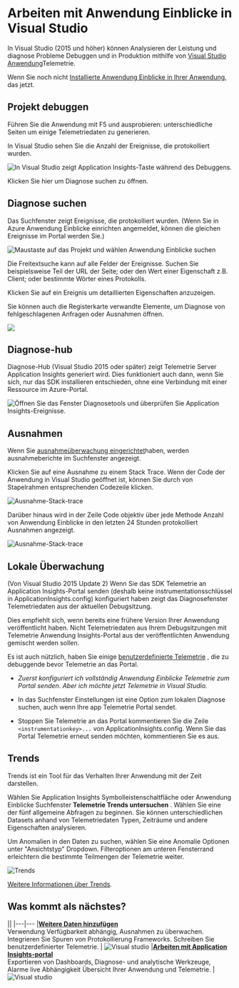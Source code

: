 <properties 
    pageTitle="Arbeiten mit Anwendung Einblicke in Visual Studio" 
    description="Performance-Analyse und Diagnose beim Debuggen und Produktion." 
    services="application-insights" 
    documentationCenter=".net"
    authors="alancameronwills" 
    manager="douge"/>

<tags 
    ms.service="application-insights" 
    ms.workload="tbd" 
    ms.tgt_pltfrm="ibiza" 
    ms.devlang="na" 
    ms.topic="get-started-article" 
    ms.date="06/21/2016" 
    ms.author="awills"/>


# <a name="working-with-application-insights-in-visual-studio"></a>Arbeiten mit Anwendung Einblicke in Visual Studio

In Visual Studio (2015 und höher) können Analysieren der Leistung und diagnose Probleme Debuggen und in Produktion mithilfe von [Visual Studio Anwendung](app-insights-overview.md)Telemetrie.

Wenn Sie noch nicht [Installierte Anwendung Einblicke in Ihrer Anwendung](app-insights-asp-net.md), das jetzt.

## <a name="run"></a>Projekt debuggen

Führen Sie die Anwendung mit F5 und ausprobieren: unterschiedliche Seiten um einige Telemetriedaten zu generieren.

In Visual Studio sehen Sie die Anzahl der Ereignisse, die protokolliert wurden.

![In Visual Studio zeigt Application Insights-Taste während des Debuggens.](./media/app-insights-visual-studio/appinsights-09eventcount.png)

Klicken Sie hier um Diagnose suchen zu öffnen. 



## <a name="diagnostic-search"></a>Diagnose suchen

Das Suchfenster zeigt Ereignisse, die protokolliert wurden. (Wenn Sie in Azure Anwendung Einblicke einrichten angemeldet, können die gleichen Ereignisse im Portal werden Sie.)

![Maustaste auf das Projekt und wählen Anwendung Einblicke suchen](./media/app-insights-visual-studio/34.png)

Die Freitextsuche kann auf alle Felder der Ereignisse. Suchen Sie beispielsweise Teil der URL der Seite; oder den Wert einer Eigenschaft z.B. Client; oder bestimmte Wörter eines Protokolls.

Klicken Sie auf ein Ereignis um detaillierten Eigenschaften anzuzeigen.

Sie können auch die Registerkarte verwandte Elemente, um Diagnose von fehlgeschlagenen Anfragen oder Ausnahmen öffnen.


![](./media/app-insights-visual-studio/41.png)



## <a name="diagnostics-hub"></a>Diagnose-hub

Diagnose-Hub (Visual Studio 2015 oder später) zeigt Telemetrie Server Application Insights generiert wird. Dies funktioniert auch dann, wenn Sie sich, nur das SDK installieren entschieden, ohne eine Verbindung mit einer Ressource im Azure-Portal.

![Öffnen Sie das Fenster Diagnosetools und überprüfen Sie Application Insights-Ereignisse.](./media/app-insights-visual-studio/31.png)


## <a name="exceptions"></a>Ausnahmen

Wenn Sie [ausnahmeüberwachung eingerichtet](app-insights-asp-net-exceptions.md)haben, werden ausnahmeberichte im Suchfenster angezeigt. 

Klicken Sie auf eine Ausnahme zu einem Stack Trace. Wenn der Code der Anwendung in Visual Studio geöffnet ist, können Sie durch von Stapelrahmen entsprechenden Codezeile klicken.


![Ausnahme-Stack-trace](./media/app-insights-visual-studio/17.png)

Darüber hinaus wird in der Zeile Code objektiv über jede Methode Anzahl von Anwendung Einblicke in den letzten 24 Stunden protokolliert Ausnahmen angezeigt.

![Ausnahme-Stack-trace](./media/app-insights-visual-studio/21.png)


## <a name="local-monitoring"></a>Lokale Überwachung



(Von Visual Studio 2015 Update 2) Wenn Sie das SDK Telemetrie an Application Insights-Portal senden (deshalb keine instrumentationsschlüssel in ApplicationInsights.config) konfiguriert haben zeigt das Diagnosefenster Telemetriedaten aus der aktuellen Debugsitzung. 

Dies empfiehlt sich, wenn bereits eine frühere Version Ihrer Anwendung veröffentlicht haben. Nicht Telemetriedaten aus Ihrem Debugsitzungen mit Telemetrie Anwendung Insights-Portal aus der veröffentlichten Anwendung gemischt werden sollen.

Es ist auch nützlich, haben Sie einige [benutzerdefinierte Telemetrie](app-insights-api-custom-events-metrics.md) , die zu debuggende bevor Telemetrie an das Portal.


* *Zuerst konfiguriert ich vollständig Anwendung Einblicke Telemetrie zum Portal senden. Aber ich möchte jetzt Telemetrie in Visual Studio.*

 * In das Suchfenster Einstellungen ist eine Option zum lokalen Diagnose suchen, auch wenn Ihre app Telemetrie Portal sendet.
 * Stoppen Sie Telemetrie an das Portal kommentieren Sie die Zeile `<instrumentationkey>...` von ApplicationInsights.config. Wenn Sie das Portal Telemetrie erneut senden möchten, kommentieren Sie es aus.

## <a name="trends"></a>Trends

Trends ist ein Tool für das Verhalten Ihrer Anwendung mit der Zeit darstellen. 

Wählen Sie Application Insights Symbolleistenschaltfläche oder Anwendung Einblicke Suchfenster **Telemetrie Trends untersuchen** . Wählen Sie eine der fünf allgemeine Abfragen zu beginnen. Sie können unterschiedlichen Datasets anhand von Telemetriedaten Typen, Zeiträume und andere Eigenschaften analysieren. 

Um Anomalien in den Daten zu suchen, wählen Sie eine Anomalie Optionen unter "Ansichtstyp" Dropdown. Filteroptionen am unteren Fensterrand erleichtern die bestimmte Teilmengen der Telemetrie weiter.

![Trends](./media/app-insights-visual-studio/51.png)

[Weitere Informationen über Trends](app-insights-visual-studio-trends.md).

## <a name="whats-next"></a>Was kommt als nächstes?

||
|---|---
|**[Weitere Daten hinzufügen](app-insights-asp-net-more.md)**<br/>Verwendung Verfügbarkeit abhängig, Ausnahmen zu überwachen. Integrieren Sie Spuren von Protokollierung Frameworks. Schreiben Sie benutzerdefinierter Telemetrie. | ![Visual studio](./media/app-insights-visual-studio/64.png)
|**[Arbeiten mit Application Insights-portal](app-insights-dashboards.md)**<br/>Exportieren von Dashboards, Diagnose- und analytische Werkzeuge, Alarme live Abhängigkeit Übersicht Ihrer Anwendung und Telemetrie. |![Visual studio](./media/app-insights-visual-studio/62.png)


 
